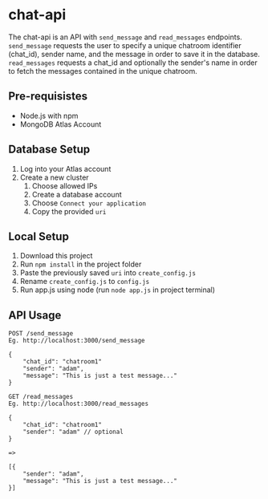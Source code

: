 # chat-api
The chat-api is an API with `send_message` and `read_messages` endpoints. `send_message` requests the user to specify a unique chatroom identifier (chat_id), sender name, and the message in order to save it in the database. `read_messages` requests a chat_id and optionally the sender's name in order to fetch the messages contained in the unique chatroom.
## Pre-requisistes
* Node.js with npm
* MongoDB Atlas Account
## Database Setup
1. Log into your Atlas account
2. Create a new cluster
    1. Choose allowed IPs
    2. Create a database account
    3. Choose `Connect your application`
    4. Copy the provided `uri`
## Local Setup
1. Download this project
2. Run `npm install` in the project folder
3. Paste the previously saved `uri` into `create_config.js`
4. Rename `create_config.js` to `config.js`
5. Run app.js using node (run `node app.js` in project terminal)
## API Usage
```
POST /send_message
Eg. http://localhost:3000/send_message

{
    "chat_id": "chatroom1"
    "sender": "adam",
    "message": "This is just a test message..."
}

```
```
GET /read_messages
Eg. http://localhost:3000/read_messages

{
    "chat_id": "chatroom1"
    "sender": "adam" // optional
}

=>

[{
    "sender": "adam",
    "message": "This is just a test message..."
}]

```
